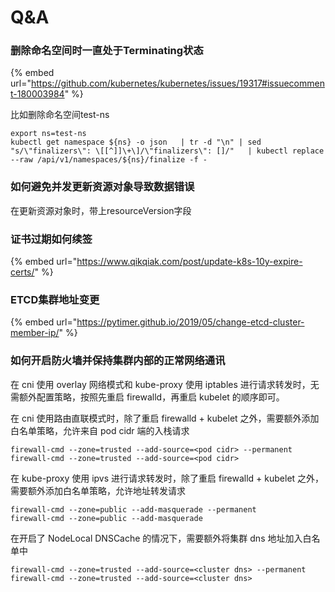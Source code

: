 # Q\&A

### 删除命名空间时一直处于Terminating状态

{% embed url="https://github.com/kubernetes/kubernetes/issues/19317#issuecomment-180003984" %}

比如删除命名空间test-ns

```
export ns=test-ns
kubectl get namespace ${ns} -o json   | tr -d "\n" | sed "s/\"finalizers\": \[[^]]\+\]/\"finalizers\": []/"   | kubectl replace --raw /api/v1/namespaces/${ns}/finalize -f -
```

### 如何避免并发更新资源对象导致数据错误

在更新资源对象时，带上resourceVersion字段

### 证书过期如何续签

{% embed url="https://www.qikqiak.com/post/update-k8s-10y-expire-certs/" %}

### ETCD集群地址变更

{% embed url="https://pytimer.github.io/2019/05/change-etcd-cluster-member-ip/" %}

### 如何开启防火墙并保持集群内部的正常网络通讯

在 cni 使用 overlay 网络模式和 kube-proxy 使用 iptables 进行请求转发时，无需额外配置策略，按照先重启 firewalld，再重启 kubelet 的顺序即可。

在 cni 使用路由直联模式时，除了重启 firewalld + kubelet 之外，需要额外添加白名单策略，允许来自 pod cidr 端的入栈请求

```
firewall-cmd --zone=trusted --add-source=<pod cidr> --permanent
firewall-cmd --zone=trusted --add-source=<pod cidr>
```

在 kube-proxy 使用 ipvs 进行请求转发时，除了重启 firewalld + kubelet 之外，需要额外添加白名单策略，允许地址转发请求

```
firewall-cmd --zone=public --add-masquerade --permanent
firewall-cmd --zone=public --add-masquerade
```

在开启了 NodeLocal DNSCache 的情况下，需要额外将集群 dns 地址加入白名单中

```
firewall-cmd --zone=trusted --add-source=<cluster dns> --permanent
firewall-cmd --zone=trusted --add-source=<cluster dns>
```
